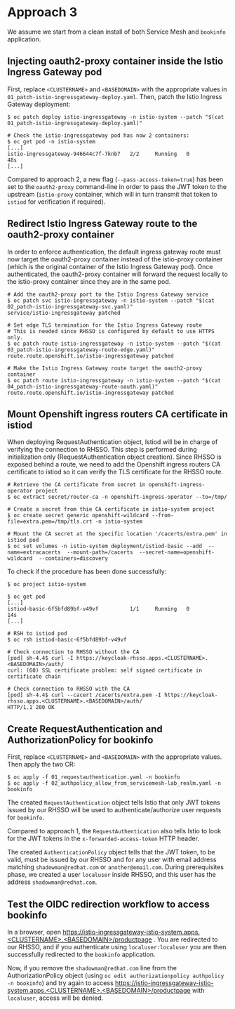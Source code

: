 # Approach 3

We assume we start from a clean install of both Service Mesh and `bookinfo` application.

## Injecting oauth2-proxy container inside the Istio Ingress Gateway pod
First, replace `<CLUSTERNAME>` and `<BASEDOMAIN>` with the appropriate values in `01_patch-istio-ingressgateway-deploy.yaml`.
Then, patch the Istio Ingress Gateway deployment:
```
$ oc patch deploy istio-ingressgateway -n istio-system --patch "$(cat 01_patch-istio-ingressgateway-deploy.yaml)"

# Check the istio-ingressgateway pod has now 2 containers:
$ oc get pod -n istio-system
[...]
istio-ingressgateway-946644c7f-7knb7   2/2     Running   0          48s
[...]
```

Compared to approach 2, a new flag (`--pass-access-token=true`) has been set to the `oauth2-proxy` command-line in order to pass the JWT token to the upstream (`istio-proxy` container, which will in turn transmit that token to `istiod` for verification if required).

## Redirect Istio Ingress Gateway route to the oauth2-proxy container
In order to enforce authentication, the default ingress gateway route must now target the oauth2-proxy container instead of the istio-proxy container (which is the original container of the Istio Ingress Gateway pod). Once authenticated, the oauth2-proxy container will forward the request locally to the istio-proxy container since they are in the same pod.

```
# Add the oauth2-proxy port to the Istio Ingress Gateway service
$ oc patch svc istio-ingressgateway -n istio-system --patch "$(cat 02_patch-istio-ingressgateway-svc.yaml)" 
service/istio-ingressgateway patched

# Set edge TLS termination for the Istio Ingress Gateway route
# This is needed since RHSSO is configured by default to use HTTPS only.
$ oc patch route istio-ingressgateway -n istio-system --patch "$(cat 03_patch-istio-ingressgateway-route-edge.yaml)" 
route.route.openshift.io/istio-ingressgateway patched

# Make the Istio Ingress Gateway route target the oauth2-proxy container
$ oc patch route istio-ingressgateway -n istio-system --patch "$(cat 04_patch-istio-ingressgateway-route-oauth.yaml)" 
route.route.openshift.io/istio-ingressgateway patched
```

## Mount Openshift ingress routers CA certificate in istiod
When deploying RequestAuthentication object, Istiod will be in charge of verifying the connection to RHSSO. This step is performed during initialization only (RequestAuthentication object creation). Since RHSSO is exposed behind a route, we need to add the Openshift ingress routers CA certificate to istiod so it can verify the TLS certificate for the RHSSO route.

```
# Retrieve the CA certificate from secret in openshift-ingress-operator project 
$ oc extract secret/router-ca -n openshift-ingress-operator --to=/tmp/

# Create a secret from thie CA certificate in istio-system project
$ oc create secret generic openshift-wildcard --from-file=extra.pem=/tmp/tls.crt -n istio-system

# Mount the CA secret at the specific location '/cacerts/extra.pem' in istiod pod
$ oc set volumes -n istio-system deployment/istiod-basic --add  --name=extracacerts  --mount-path=/cacerts  --secret-name=openshift-wildcard  --containers=discovery
```

To check if the procedure has been done successfully:
```
$ oc project istio-system

$ oc get pod
[...]
istiod-basic-6f5bfd89bf-v49vf          1/1     Running   0          14s
[...]

# RSH to istiod pod
$ oc rsh istiod-basic-6f5bfd89bf-v49vf 

# Check connection to RHSSO without the CA
[pod] sh-4.4$ curl -I https://keycloak-rhsso.apps.<CLUSTERNAME>.<BASEDOMAIN>/auth/
curl: (60) SSL certificate problem: self signed certificate in certificate chain

# Check connection to RHSSO with the CA
[pod] sh-4.4$ curl --cacert /cacerts/extra.pem -I https://keycloak-rhsso.apps.<CLUSTERNAME>.<BASEDOMAIN>/auth/
HTTP/1.1 200 OK
```

## Create RequestAuthentication and AuthorizationPolicy for bookinfo

First, replace `<CLUSTERNAME>` and `<BASEDOMAIN>` with the appropriate values. Then apply the two CR:
```
$ oc apply -f 01_requestauthentication.yaml -n bookinfo
$ oc apply -f 02_authpolicy_allow_from_servicemesh-lab_realm.yaml -n bookinfo 
```

The created `RequestAuthentication` object tells Istio that only JWT tokens issued by our RHSSO will be used to authenticate/authorize user requests for `bookinfo`.

Compared to approach 1, the `RequestAuthentication` also tells Istio to look for the JWT tokens in the `x-forwarded-access-token` HTTP header.

The created `AuthenticationPolicy` object tells that the JWT token, to be valid, must be issued by our RHSSO and for any user with email address matching `shadowman@redhat.com` or `another@email.com`. During prerequisites phase, we created a user `localuser` inside RHSSO, and this user has the address `shadowman@redhat.com`.


## Test the OIDC redirection workflow to access bookinfo
In a browser, open https://istio-ingressgateway-istio-system.apps.<CLUSTERNAME>.<BASEDOMAIN>/productpage .
You are redirected to our RHSSO, and if you authenticate using `localuser:localuser` you are then successfully redirected to the `bookinfo` application.

Now, if you remove the `shadowman@redhat.com` line from the AuthorizationPolicy object (using `oc edit authorizationpolicy authpolicy -n bookinfo`) and try again to access https://istio-ingressgateway-istio-system.apps.<CLUSTERNAME>.<BASEDOMAIN>/productpage with `localuser`, access will be denied.


